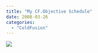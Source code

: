 ```yaml
---
title: "My CF.Objective Schedule"
date: 2008-03-26
categories: 
  - "ColdFusion"
---
```


![](images/cfobjective(1).gif)
